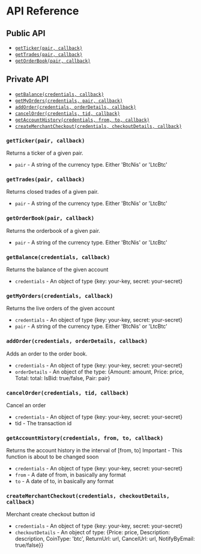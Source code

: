 #  API Reference
## Public API
- [`getTicker(pair, callback)`](#getticker)
- [`getTrades(pair, callback)`](#gettrades)
- [`getOrderBook(pair, callback)`](#getorderbook)

## Private API
- [`getBalance(credentials, callback)`](#getbalance)
- [`getMyOrders(credentials, pair, callback)`](#getmyorders)
- [`addOrder(credentials, orderDetails, callback)`](#addorder)
- [`cancelOrder(credentials, tid, callback)`](#addorder)
- [`getAccountHistory(credentials, from, to, callback)`](#getaccounthistory)
- [`createMerchantCheckout(credentials, checkoutDetails, callback)`](#createmerchantcheckout)

### `getTicker(pair, callback)`
Returns a ticker of a given pair.
- `pair` - A string of the currency type. Either 'BtcNis' or 'LtcBtc'

### `getTrades(pair, callback)`
Returns closed trades of a given pair.
- `pair` - A string of the currency type. Either 'BtcNis' or 'LtcBtc'

### `getOrderBook(pair, callback)`
Returns the orderbook of a given pair.
- `pair` - A string of the currency type. Either 'BtcNis' or 'LtcBtc'

### `getBalance(credentials, callback)`
Returns the balance of the given account
- `credentials` - An object of type {key: your-key, secret: your-secret}

### `getMyOrders(credentials, callback)`
Returns the live orders of the given account
- `credentials` - An object of type {key: your-key, secret: your-secret}
- `pair` - A string of the currency type. Either 'BtcNis' or 'LtcBtc'

### `addOrder(credentials, orderDetails, callback)`
Adds an order to the order book.
- `credentials` - An object of type {key: your-key, secret: your-secret}
- `orderDetails` - An object of the type: {Amount: amount, Price: price, Total: total: IsBid: true/false, Pair: pair}

### `cancelOrder(credentials, tid, callback)`
Cancel an order
- `credentials` - An object of type {key: your-key, secret: your-secret}
- tid - The transaction id

### `getAccountHistory(credentials, from, to, callback)`
Returns the account history in the interval of [from, to]
Important - This function is about to be changed soon
- `credentials` - An object of type {key: your-key, secret: your-secret}
- `from` - A date of from, in basically any format
- `to` - A date of to, in basically any format

### `createMerchantCheckout(credentials, checkoutDetails, callback)`
Merchant create checkout button id
- `credentials` - An object of type {key: your-key, secret: your-secret}
- `checkoutDetails` - An object of type: {Price: price, Description: description, CoinType: 'btc', ReturnUrl: url, CancelUrl: url, NotifyByEmail: true/false}}
